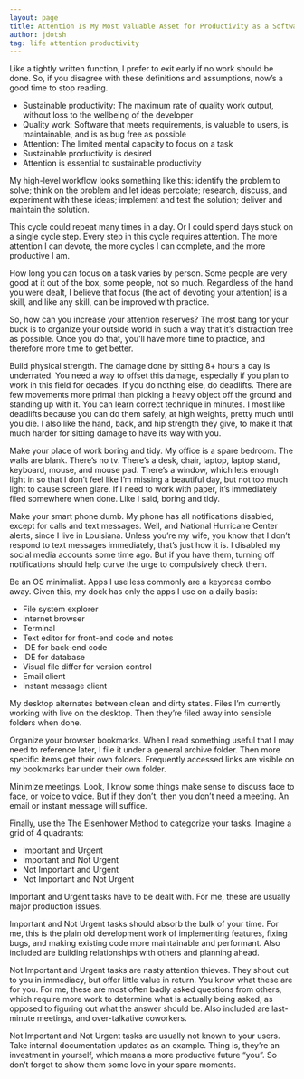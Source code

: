```yaml
---
layout: page
title: Attention Is My Most Valuable Asset for Productivity as a Software Developer
author: jdotsh
tag: life attention productivity
---
```

Like a tightly written function, I prefer to exit early if no work should be done. So, if you disagree with these definitions and assumptions, now’s a good time to stop reading.

   * Sustainable productivity: The maximum rate of quality work output, without loss to the wellbeing of the developer
   * Quality work: Software that meets requirements, is valuable to users, is maintainable, and is as bug free as possible
   * Attention: The limited mental capacity to focus on a task
   * Sustainable productivity is desired
   * Attention is essential to sustainable productivity

My high-level workflow looks something like this: identify the problem to solve; think on the problem and let ideas percolate; research, discuss, and experiment with these ideas; implement and test the solution; deliver and maintain the solution.

This cycle could repeat many times in a day. Or I could spend days stuck on a single cycle step. Every step in this cycle requires attention. The more attention I can devote, the more cycles I can complete, and the more productive I am.

How long you can focus on a task varies by person. Some people are very good at it out of the box, some people, not so much. Regardless of the hand you were dealt, I believe that focus (the act of devoting your attention) is a skill, and like any skill, can be improved with practice.

So, how can you increase your attention reserves? The most bang for your buck is to organize your outside world in such a way that it’s distraction free as possible. Once you do that, you’ll have more time to practice, and therefore more time to get better.

Build physical strength. The damage done by sitting 8+ hours a day is underrated. You need a way to offset this damage, especially if you plan to work in this field for decades. If you do nothing else, do deadlifts. There are few movements more primal than picking a heavy object off the ground and standing up with it. You can learn correct technique in minutes. I most like deadlifts because you can do them safely, at high weights, pretty much until you die. I also like the hand, back, and hip strength they give, to make it that much harder for sitting damage to have its way with you.

Make your place of work boring and tidy. My office is a spare bedroom. The walls are blank. There’s no tv. There’s a desk, chair, laptop, laptop stand, keyboard, mouse, and mouse pad. There’s a window, which lets enough light in so that I don’t feel like I’m missing a beautiful day, but not too much light to cause screen glare. If I need to work with paper, it’s immediately filed somewhere when done. Like I said, boring and tidy.

Make your smart phone dumb. My phone has all notifications disabled, except for calls and text messages. Well, and National Hurricane Center alerts, since I live in Louisiana. Unless you’re my wife, you know that I don’t respond to text messages immediately, that’s just how it is. I disabled my social media accounts some time ago. But if you have them, turning off notifications should help curve the urge to compulsively check them.

Be an OS minimalist. Apps I use less commonly are a keypress combo away. Given this, my dock has only the apps I use on a daily basis:

   * File system explorer
   * Internet browser
   * Terminal
   * Text editor for front-end code and notes 
   * IDE for back-end code
   * IDE for database
   * Visual file differ for version control
   * Email client 
   * Instant message client

My desktop alternates between clean and dirty states. Files I’m currently working with live on the desktop. Then they’re filed away into sensible folders when done.

Organize your browser bookmarks. When I read something useful that I may need to reference later, I file it under a general archive folder. Then more specific items get their own folders. Frequently accessed links are visible on my bookmarks bar under their own folder.

Minimize meetings. Look, I know some things make sense to discuss face to face, or voice to voice. But if they don’t, then you don’t need a meeting. An email or instant message will suffice.

Finally, use the The Eisenhower Method to categorize your tasks. Imagine a grid of 4 quadrants:

   * Important and Urgent
   * Important and Not Urgent
   * Not Important and Urgent
   * Not Important and Not Urgent

Important and Urgent tasks have to be dealt with. For me, these are usually major production issues.

Important and Not Urgent tasks should absorb the bulk of your time. For me, this is the plain old development work of implementing features, fixing bugs, and making existing code more maintainable and performant. Also included are building relationships with others and planning ahead.

Not Important and Urgent tasks are nasty attention thieves. They shout out to you in immediacy, but offer little value in return. You know what these are for you. For me, these are most often badly asked questions from others, which require more work to determine what is actually being asked, as opposed to figuring out what the answer should be. Also included are last-minute meetings, and over-talkative coworkers.

Not Important and Not Urgent tasks are usually not known to your users. Take internal documentation updates as an example. Thing is, they’re an investment in yourself, which means a more productive future “you”. So don’t forget to show them some love in your spare moments.
